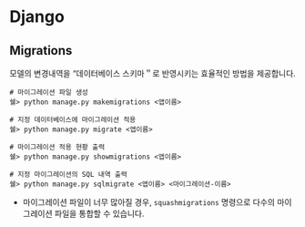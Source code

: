 # Django

## Migrations

모델의 변경내역을 “데이터베이스 스키마＂로 반영시키는 효율적인 방법을 제공합니다.

```Shell
# 마이그레이션 파일 생성
쉘> python manage.py makemigrations <앱이름>

# 지정 데이터베이스에 마이그레이션 적용
쉘> python manage.py migrate <앱이름>

# 마이그레이션 적용 현황 출력
쉘> python manage.py showmigrations <앱이름>

# 지정 마이그레이션의 SQL 내역 출력
쉘> python manage.py sqlmigrate <앱이름> <마이그레이션-이름>
```

- 마이그레이션 파일이 너무 많아질 경우, `squashmigrations` 명령으로 다수의 마이그레이션 파일을 통합할 수 있습니다.

